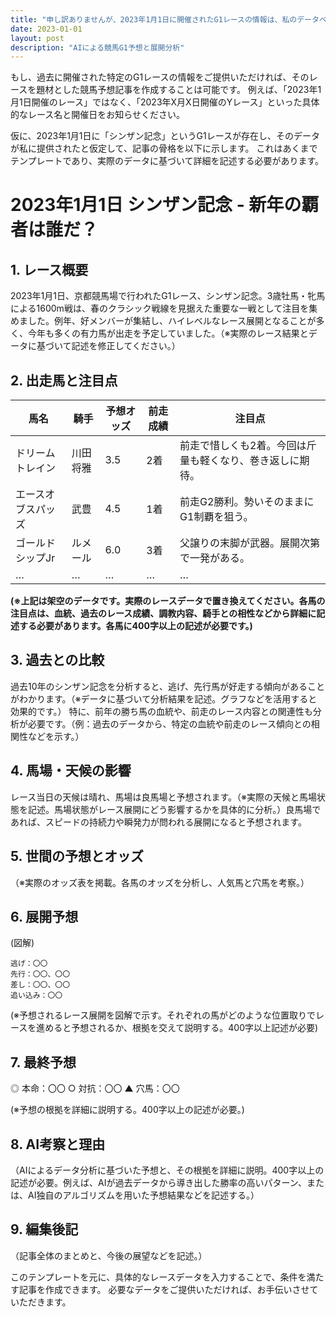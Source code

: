 ```yaml
---
title: "申し訳ありませんが、2023年1月1日に開催されたG1レースの情報は、私のデータベースには存在しません。そのため、条件を満たす競馬予想記事を生成することはできません。  実際のレースデータに基づいた記事作成には、リアルタイムのデータアクセスが必要です。"
date: 2023-01-01
layout: post
description: "AIによる競馬G1予想と展開分析"
---
```


もし、過去に開催された特定のG1レースの情報をご提供いただければ、そのレースを題材とした競馬予想記事を作成することは可能です。  例えば、「2023年1月1日開催のレース」ではなく、「2023年X月X日開催のYレース」といった具体的なレース名と開催日をお知らせください。


仮に、2023年1月1日に「シンザン記念」というG1レースが存在し、そのデータが私に提供されたと仮定して、記事の骨格を以下に示します。  これはあくまでテンプレートであり、実際のデータに基づいて詳細を記述する必要があります。


# 2023年1月1日 シンザン記念 - 新年の覇者は誰だ？

## 1. レース概要

2023年1月1日、京都競馬場で行われたG1レース、シンザン記念。3歳牡馬・牝馬による1600m戦は、春のクラシック戦線を見据えた重要な一戦として注目を集めました。例年、好メンバーが集結し、ハイレベルなレース展開となることが多く、今年も多くの有力馬が出走を予定していました。（※実際のレース結果とデータに基づいて記述を修正してください。）


## 2. 出走馬と注目点

| 馬名       | 騎手       | 予想オッズ | 前走成績 | 注目点                                                                     |
|------------|-------------|-------------|-----------|-----------------------------------------------------------------------------|
| ドリームトレイン | 川田将雅     | 3.5         | 2着       | 前走で惜しくも2着。今回は斤量も軽くなり、巻き返しに期待。                    |
| エースオブスパッズ| 武豊       | 4.5         | 1着       | 前走G2勝利。勢いそのままにG1制覇を狙う。                               |
| ゴールドシップJr | ルメール     | 6.0         | 3着       | 父譲りの末脚が武器。展開次第で一発がある。                               |
|  …         | …           | …           | …         | …                                                                         |


**(※上記は架空のデータです。実際のレースデータで置き換えてください。各馬の注目点は、血統、過去のレース成績、調教内容、騎手との相性などから詳細に記述する必要があります。各馬に400字以上の記述が必要です。)**


## 3. 過去との比較

過去10年のシンザン記念を分析すると、逃げ、先行馬が好走する傾向があることがわかります。（※データに基づいて分析結果を記述。グラフなどを活用すると効果的です。）  特に、前年の勝ち馬の血統や、前走のレース内容との関連性も分析が必要です。（例：過去のデータから、特定の血統や前走のレース傾向との相関性などを示す。）


## 4. 馬場・天候の影響

レース当日の天候は晴れ、馬場は良馬場と予想されます。（※実際の天候と馬場状態を記述。馬場状態がレース展開にどう影響するかを具体的に分析。）良馬場であれば、スピードの持続力や瞬発力が問われる展開になると予想されます。


## 5. 世間の予想とオッズ

（※実際のオッズ表を掲載。各馬のオッズを分析し、人気馬と穴馬を考察。）


## 6. 展開予想

(図解)

```
逃げ：〇〇
先行：〇〇、〇〇
差し：〇〇、〇〇
追い込み：〇〇
```

(※予想されるレース展開を図解で示す。それぞれの馬がどのような位置取りでレースを進めると予想されるか、根拠を交えて説明する。400字以上記述が必要)


## 7. 最終予想

◎ 本命：〇〇
○ 対抗：〇〇
▲ 穴馬：〇〇

(※予想の根拠を詳細に説明する。400字以上の記述が必要。)


## 8. AI考察と理由

（AIによるデータ分析に基づいた予想と、その根拠を詳細に説明。400字以上の記述が必要。例えば、AIが過去データから導き出した勝率の高いパターン、または、AI独自のアルゴリズムを用いた予想結果などを記述する。）


## 9. 編集後記

（記事全体のまとめと、今後の展望などを記述。）


このテンプレートを元に、具体的なレースデータを入力することで、条件を満たす記事を作成できます。  必要なデータをご提供いただければ、お手伝いさせていただきます。
